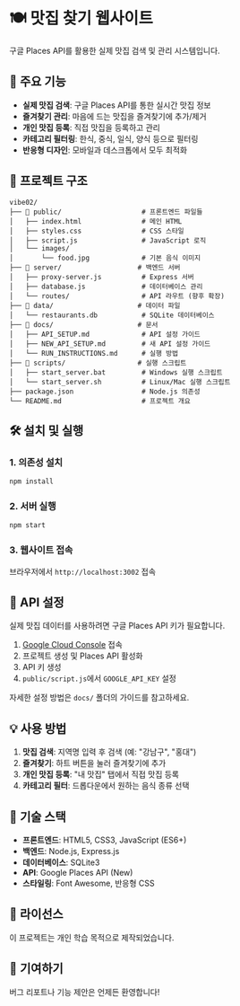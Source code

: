 # 🍽️ 맛집 찾기 웹사이트

구글 Places API를 활용한 실제 맛집 검색 및 관리 시스템입니다.

## 🚀 주요 기능

- **실제 맛집 검색**: 구글 Places API를 통한 실시간 맛집 정보
- **즐겨찾기 관리**: 마음에 드는 맛집을 즐겨찾기에 추가/제거
- **개인 맛집 등록**: 직접 맛집을 등록하고 관리
- **카테고리 필터링**: 한식, 중식, 일식, 양식 등으로 필터링
- **반응형 디자인**: 모바일과 데스크톱에서 모두 최적화

## 📁 프로젝트 구조

```
vibe02/
├── 📁 public/                    # 프론트엔드 파일들
│   ├── index.html               # 메인 HTML
│   ├── styles.css               # CSS 스타일
│   ├── script.js                # JavaScript 로직
│   └── images/
│       └── food.jpg             # 기본 음식 이미지
├── 📁 server/                   # 백엔드 서버
│   ├── proxy-server.js          # Express 서버
│   ├── database.js              # 데이터베이스 관리
│   └── routes/                  # API 라우트 (향후 확장)
├── 📁 data/                     # 데이터 파일
│   └── restaurants.db           # SQLite 데이터베이스
├── 📁 docs/                     # 문서
│   ├── API_SETUP.md             # API 설정 가이드
│   ├── NEW_API_SETUP.md         # 새 API 설정 가이드
│   └── RUN_INSTRUCTIONS.md      # 실행 방법
├── 📁 scripts/                  # 실행 스크립트
│   ├── start_server.bat         # Windows 실행 스크립트
│   └── start_server.sh          # Linux/Mac 실행 스크립트
├── package.json                 # Node.js 의존성
└── README.md                    # 프로젝트 개요
```

## 🛠️ 설치 및 실행

### 1. 의존성 설치
```bash
npm install
```

### 2. 서버 실행
```bash
npm start
```

### 3. 웹사이트 접속
브라우저에서 `http://localhost:3002` 접속

## 🔧 API 설정

실제 맛집 데이터를 사용하려면 구글 Places API 키가 필요합니다.

1. [Google Cloud Console](https://console.cloud.google.com/) 접속
2. 프로젝트 생성 및 Places API 활성화
3. API 키 생성
4. `public/script.js`에서 `GOOGLE_API_KEY` 설정

자세한 설정 방법은 `docs/` 폴더의 가이드를 참고하세요.

## 💡 사용 방법

1. **맛집 검색**: 지역명 입력 후 검색 (예: "강남구", "홍대")
2. **즐겨찾기**: 하트 버튼을 눌러 즐겨찾기에 추가
3. **개인 맛집 등록**: "내 맛집" 탭에서 직접 맛집 등록
4. **카테고리 필터**: 드롭다운에서 원하는 음식 종류 선택

## 🎯 기술 스택

- **프론트엔드**: HTML5, CSS3, JavaScript (ES6+)
- **백엔드**: Node.js, Express.js
- **데이터베이스**: SQLite3
- **API**: Google Places API (New)
- **스타일링**: Font Awesome, 반응형 CSS

## 📝 라이선스

이 프로젝트는 개인 학습 목적으로 제작되었습니다.

## 🤝 기여하기

버그 리포트나 기능 제안은 언제든 환영합니다!
